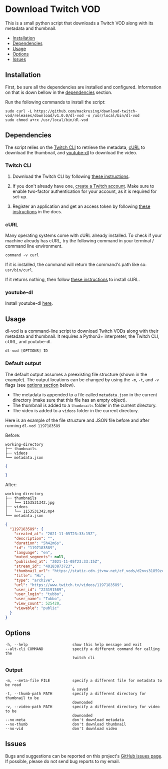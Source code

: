 # Download Twitch VOD

This is a small python script that downloads a Twitch VOD along with its metadata and thumbnail.

- [Installation](#installation)
- [Dependencies](#dependencies)
- [Usage](#usage)
- [Options](#options)
- [Issues](#issues)


## Installation

First, be sure all the dependencies are installed and configured. Information on that is down bellow in the [dependencies](#dependencies) section.

Run the following commands to install the script:

```
sudo curl -L https://github.com/mackrusing/download-twitch-vod/releases/download/v1.0.0/dl-vod -o /usr/local/bin/dl-vod
sudo chmod a+rx /usr/local/bin/dl-vod
```

## Dependencies

The script relies on the [Twitch CLI](https://github.com/twitchdev/twitch-cli) to retrieve the metadata, [cURL](https://github.com/curl/curl) to download the thumbnail, and [youtube-dl](https://github.com/ytdl-org/youtube-dl) to download the video.

### Twitch CLI

1. Download the Twitch CLI by following [these instructions](https://github.com/twitchdev/twitch-cli#download).

2. If you don't already have one, [create a Twitch account](https://dev.twitch.tv/login). Make sure to enable two-factor authentication for your account, as it is required for set-up.

2. Register an application and get an access token by following [these instructions](https://dev.twitch.tv/docs/api) in the docs.

### cURL

Many operating systems come with cURL already installed. To check if your machine already has cURL, try the following command in your terminal / command line environment.

```
command -v curl
```

If it is installed, the command will return the command's path like so: `usr/bin/curl`.

If it returns nothing, then follow [these instructions](https://curl.se/docs/install.html) to install cURL.

### youtube-dl

Install youtube-dl [here](https://github.com/ytdl-org/youtube-dl#installation).


## Usage

dl-vod is a command-line script to download Twitch VODs along with their metadata and thumbnail. It requires a Python3+ interpreter, the Twitch CLI, cURL, and youtube-dl.

```
dl-vod [OPTIONS] ID
```

### Default output

The default output assumes a preexisting file structure (shown in the example). The output locations can be changed by using the `-m`, `-t`, and `-v` flags (see [options section](#options) below).

- The metadata is appended to a file called `metadata.json` in the current directory (make sure that this file has an empty object).
- The thumbnail is added to a `thumbnails` folder in the current directory.
- The video is added to a `videos` folder in the current directory.

Here is an example of the file structure and JSON file before and after running `dl-vod 1197183589`

Before:
```
working-directory
├── thumbnails
├── videos
└── metadata.json
```

```JSON
{

}
```

After:
```
working-directory
├── thumbnails
│   └── 1153531342.jpg
├── videos
│   └── 1153531342.mp4
└── metadata.json
```

```JSON
{
  "1197183589": {
    "created_at": "2021-11-05T23:33:15Z",
    "description": "",
    "duration": "5h42m6s",
    "id": "1197183589",
    "language": "en",
    "muted_segments": null,
    "published_at": "2021-11-05T23:33:15Z",
    "stream_id": "40183873723",
    "thumbnail_url": "https://static-cdn.jtvnw.net/cf_vods/d2nvs31859zcd8/86a7c358a7af41766ac0_tubbo_40183873723_1636155188//thumb/thumb0-%{width}x%{height}.jpg",
    "title": "Hi",
    "type": "archive",
    "url": "https://www.twitch.tv/videos/1197183589",
    "user_id": "223191589",
    "user_login": "tubbo",
    "user_name": "Tubbo",
    "view_count": 525420,
    "viewable": "public"
  }
}
```

## Options

```
-h, --help                    show this help message and exit
--alt-cli COMMAND             specify a different command for calling the
                              twitch cli
```

### Output
```
-m, --meta-file FILE          specify a different file for metadata to be read
                              & saved
-t, --thumb-path PATH         specify a different directory for thumbnail to be
                              downoaded
-v, --video-path PATH         specify a different directory for video to be
                              downoaded
--no-meta                     don't download metadata
--no-thumb                    don't download thumbnail
--no-vid                      don't download video
```

## Issues

Bugs and suggestions can be reported on this project's [GitHub issues page](https://github.com/mackrusing/download-twitch-vod/issues). If possible, please do not send bug reports to my email.

